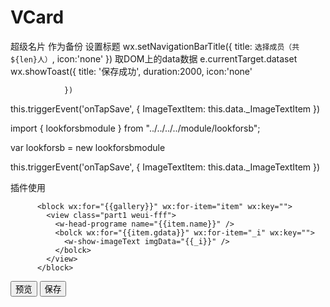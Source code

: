 # VCard
超级名片
作为备份
设置标题
wx.setNavigationBarTitle({
                      title: `选择成员（共${len}人）`,
                      icon:'none'
                  })
取DOM上的data数据
e.currentTarget.dataset
wx.showToast({
                    title: '保存成功',
                    duration:2000,
                    icon:'none'

                })

this.triggerEvent('onTapSave', {
          ImageTextItem: this.data._ImageTextItem
        })

import { lookforsbmodule } from "../../../../module/lookforsb";

var lookforsb = new lookforsbmodule

this.triggerEvent('onTapSave', {
          ImageTextItem: this.data._ImageTextItem
        })

插件使用

<w-multiple-choice name="投资模式" radioItems="{{radioItems}}" bind:onChangeChoice="onChoice" />

 <w-image defaultText="{{text}}" originalImage="{{info.logo}}" width="100%" height="100%" plugStyle="font-size: 28rpx;
  border-radius: 10rpx;"/>

  <w-link-1 name="王清文" src="" subintr="cto/融资经理" call="123456789" size="1" />

  <w-image-text style="height: 100%" ImageTextItem="{{ImageTextItem}}" bind:onTapView="onTapView" bind:onTapSave="onTapSave"/>


<!-- 图文显示插件 -->
          <block wx:for="{{gallery}}" wx:for-item="item" wx:key="">
            <view class="part1 weui-fff">
              <w-head-programe name="{{item.name}}" />
              <bolck wx:for="{{item.gdata}}" wx:for-item="_i" wx:key="">
                <w-show-imageText imgData="{{_i}}" />
              </bolck>
            </view>
          </block>


<w-edit-programme name="{{item.name}}" rate="{{item.rate}}" info="{{item.tip}}" must="{{item.must}}">
  <!-- <view slot="after" class="edit">
    <text>预览</text>
    <text>|</text>
    <text>编辑</text>
  </view> -->
</w-edit-programme>


<view class="page__bd_spacing d-btn">
  <button class="weui-btn primary font32" bind:tap="onView">预览</button>
  <button class="weui-btn primary font32" bind:tap="onSave">保存</button>
</view>